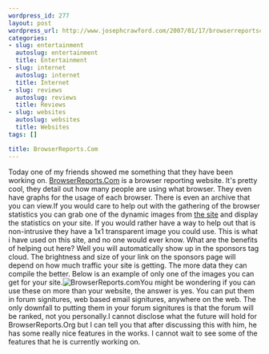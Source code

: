 ```yaml
--- 
wordpress_id: 277
layout: post
wordpress_url: http://www.josephcrawford.com/2007/01/17/browserreportscom/
categories: 
- slug: entertainment
  autoslug: entertainment
  title: Entertainment
- slug: internet
  autoslug: internet
  title: Internet
- slug: reviews
  autoslug: reviews
  title: Reviews
- slug: websites
  autoslug: websites
  title: Websites
tags: []

title: BrowserReports.Com
---
```

Today one of my friends showed me something that they have been working on.  [BrowserReports.Com](http://www.browserreports.com/) is a browser reporting website.  It's pretty cool, they detail out how many people are using what browser.  They even have graphs for the usage of each browser.  There is even an archive that you can view.If you would care to help out with the gathering of the browser statistics you can grab one of the dynamic images from [the site](http://www.browserreports.com/dynamic) and display the statistics on your site.  If you would rather have a way to help out that is non-intrusive they have a 1x1 transparent image you could use.  This is what i have used on this site, and no one would ever know.  What are the benefits of helping out here?  Well you will automatically show up in the sponsors tag cloud.  The brightness and size of your link on the sponsors page will depend on how much traffic your site is getting.  The more data they can compile the better.  Below is an example of only one of the images you can get for your site.![BrowserReports.com](http://www.browserreports.com/top2.png)You might be wondering if you can use these on more than your website, the answer is yes.  You can put them in forum signitures, web based email signitures, anywhere on the web.  The only downfall to putting them in your forum signitures is that the forum will be ranked, not you personally.I cannot disclose what the future will hold for BrowserReports.Org but I can tell you that after discussing this with him, he has some really nice features in the works.  I cannot wait to see some of the features that he is currently working on.
